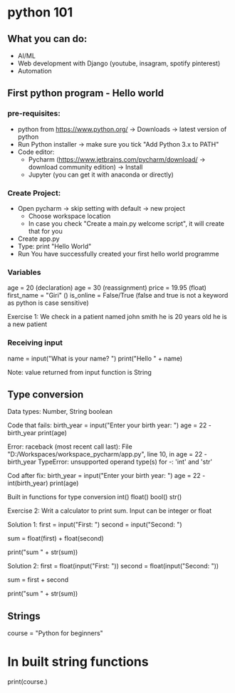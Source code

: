# python 101


## What you can do:
 - AI/ML
 - Web development with Django (youtube, insagram, spotify pinterest)
 - Automation

## First python program - Hello world

### pre-requisites: 
 - python from https://www.python.org/ -> Downloads -> latest version of python
 - Run Python installer -> make sure you tick "Add Python 3.x to PATH"
 - Code editor: 
     - Pycharm (https://www.jetbrains.com/pycharm/download/ -> download community edition) -> Install
     - Jupyter (you can get it with anaconda or directly)

### Create Project:
 - Open pycharm -> skip setting with default -> new project 
      - Choose workspace location
      - In case you check "Create a main.py welcome script", it will create that for you
 - Create app.py
 - Type: print "Hello World"
 - Run
You have successfully created your first hello world programme

### Variables
age = 20 (declaration)
age = 30 (reassignment)
price = 19.95 (float)
first_name = "Giri" ()
is_online = False/True (false and true is not a keyword as python is case sensitive)

Exercise 1:
We check in a patient named john smith
he is 20 years old
he is a new patient

### Receiving input
name = input("What is your name? ")
print("Hello " + name)

Note: value returned from input function is String

## Type conversion
Data types: Number, String boolean

Code that fails:
birth_year = input("Enter your birth year: ")
age = 22 - birth_year
print(age)

Error:
raceback (most recent call last):
  File "D:/Workspaces/workspace_pycharm/app.py", line 10, in <module>
    age = 22 - birth_year
TypeError: unsupported operand type(s) for -: 'int' and 'str'

Cod after fix:
birth_year = input("Enter your birth year: ")
age = 22 - int(birth_year)
print(age)

Built in functions for type conversion
int()
float()
bool()
str()

Exercise 2:
Writ a calculator to print sum. Input can be integer or float

Solution 1:
first = input("First: ")
second = input("Second: ")

sum = float(first) + float(second)

print("sum " + str(sum))

Solution 2:
first = float(input("First: "))
second = float(input("Second: "))

sum = first + second

print("sum " + str(sum))

## Strings
course = "Python for beginners"

# In built string functions
print(course.)



